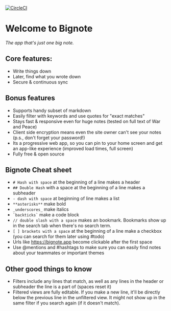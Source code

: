 [![CircleCI](https://circleci.com/gh/anthonygarvan/bignote.svg?style=svg)](https://circleci.com/gh/anthonygarvan/bignote)

# Welcome to Bignote
_The app that's just one big note._

## Core features:
- Write things down
- Later, find what you wrote down
- Secure & continuous sync

## Bonus features
- Supports handy subset of markdown
- Easily filter with keywords and use quotes for "exact matches"
- Stays fast & responsive even for huge notes (tested on full text of War and Peace)
- Client side encryption means even the site owner can't see your notes (p.s., don't forget your password!)
- Its a progressive web app, so you can pin to your home screen and get an app-like experience (improved load times, full screen)
- Fully free & open source

## Bignote Cheat sheet
- `# Hash with space` at the beginning of a line makes a header
- `## Double Hash` with a space at the beginning of a line makes a subheader
- `- dash with space` at beginning of line makes a list
- `**asterisks**` make bold
- `_underscores_` make italics
- `` `backticks` `` make a code  block
- `// double slash with a space` makes an bookmark. Bookmarks show up in the search tab when there's no search term.
- `[ ] brackets with a space`  at the beginning of a line make a checkbox (you can search for them later using #todo)
- Urls like https://bignote.app become clickable after the first space
- Use @mentions  and #hashtags to make sure you can easily find notes about your  teammates or important themes   

## Other good things to know
- Filters include any lines that match, as well as any lines in the header or subheader the line is a part of (spaces reset it)
- Filtered views are fully editable. If you make a new line, it'll be directly below the previous line in the unfiltered view. It might not show up in the same filter if you search again (if it doesn't match).

